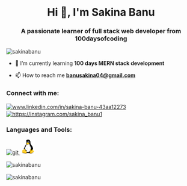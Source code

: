 <h1 align="center">Hi 👋, I'm Sakina Banu</h1>
<h3 align="center">A passionate learner of full stack web developer from 100daysofcoding</h3>

<p align="left"> <img src="https://komarev.com/ghpvc/?username=sakinabanu&label=Profile%20views&color=0e75b6&style=flat" alt="sakinabanu" /> </p>

- 🌱 I’m currently learning **100 days MERN stack development**

- 📫 How to reach me **banusakina04@gmail.com**

<h3 align="left">Connect with me:</h3>
<p align="left">
<a href="https://linkedin.com/in/www.linkedin.com/in/sakina-banu-43aa12273" target="blank"><img align="center" src="https://raw.githubusercontent.com/rahuldkjain/github-profile-readme-generator/master/src/images/icons/Social/linked-in-alt.svg" alt="www.linkedin.com/in/sakina-banu-43aa12273" height="30" width="40" /></a>
<a href="https://instagram.com/https://instagram.com/sakina_banu1" target="blank"><img align="center" src="https://raw.githubusercontent.com/rahuldkjain/github-profile-readme-generator/master/src/images/icons/Social/instagram.svg" alt="https://instagram.com/sakina_banu1" height="30" width="40" /></a>
</p>

<h3 align="left">Languages and Tools:</h3>
<p align="left"> <a href="https://git-scm.com/" target="_blank" rel="noreferrer"> <img src="https://www.vectorlogo.zone/logos/git-scm/git-scm-icon.svg" alt="git" width="40" height="40"/> </a> <a href="https://www.linux.org/" target="_blank" rel="noreferrer"> <img src="https://raw.githubusercontent.com/devicons/devicon/master/icons/linux/linux-original.svg" alt="linux" width="40" height="40"/> </a> </p>

<p><img align="center" src="https://github-readme-stats.vercel.app/api/top-langs?username=sakinabanu&show_icons=true&locale=en&layout=compact" alt="sakinabanu" /></p>

<p><img align="center" src="https://github-readme-streak-stats.herokuapp.com/?user=sakinabanu&" alt="sakinabanu" /></p>

